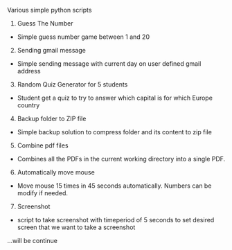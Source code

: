 Various simple python scripts

1. Guess The Number
- Simple guess number game between 1 and 20
2. Sending gmail message
- Simple sending message with current day on user defined gmail address
3. Random Quiz Generator for 5 students
- Student get a quiz to try to answer which capital is for which Europe country
4. Backup folder to ZIP file
- Simple backup solution to compress folder and its content to zip file
5. Combine pdf files
- Combines all the PDFs in the current working directory into a single PDF.
6. Automatically move mouse
- Move mouse 15 times in 45 seconds automatically. Numbers can be modify if needed.
7. Screenshot
- script to take screenshot with timeperiod of 5 seconds to set desired screen that we want to take a screenshot

...will be continue
